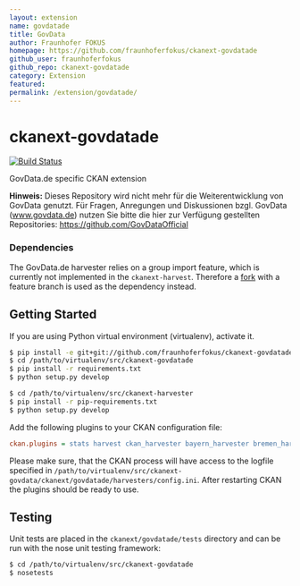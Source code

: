 ```yaml
---
layout: extension
name: govdatade
title: GovData
author: Fraunhofer FOKUS
homepage: https://github.com/fraunhoferfokus/ckanext-govdatade
github_user: fraunhoferfokus
github_repo: ckanext-govdatade
category: Extension
featured: 
permalink: /extension/govdatade/
---
```



ckanext-govdatade
=================

[![Build Status](https://travis-ci.org/fraunhoferfokus/ckanext-govdatade.png?branch=master)](https://travis-ci.org/fraunhoferfokus/ckanext-govdatade)

GovData.de specific CKAN extension

**Hinweis:** Dieses Repository wird nicht mehr f&#252;r die Weiterentwicklung von GovData genutzt. F&#252;r Fragen, Anregungen und Diskussionen bzgl. GovData (www.govdata.de) nutzen Sie bitte die hier zur Verf&#252;gung gestellten Repositories: <https://github.com/GovDataOfficial>

### Dependencies

The GovData.de harvester relies on a group import feature, which is currently not implemented in the `ckanext-harvest`. Therefore a [fork](https://github.com/fraunhoferfokus/ckanext-harvest) with a feature branch is used as the dependency instead.

Getting Started
---------------

If you are using Python virtual environment (virtualenv), activate it.

``` bash
$ pip install -e git+git://github.com/fraunhoferfokus/ckanext-govdatade.git#egg=ckanext-govdatade
$ cd /path/to/virtualenv/src/ckanext-govdatade
$ pip install -r requirements.txt
$ python setup.py develop

$ cd /path/to/virtualenv/src/ckanext-harvester
$ pip install -r pip-requirements.txt
$ python setup.py develop
```

Add the following plugins to your CKAN configuration file:

``` ini
ckan.plugins = stats harvest ckan_harvester bayern_harvester bremen_harvester hamburg_harvester rlp_harvester berlin_harvester moers_harvester rostock_harvester govapps_harvester datahub_harvester
```

Please make sure, that the CKAN process will have access to the logfile specified in `/path/to/virtualenv/src/ckanext-govdata/ckanext/govdatade/harvesters/config.ini`. After restarting CKAN the plugins should be ready to use.

Testing
-------

Unit tests are placed in the `ckanext/govdatade/tests` directory and can be run with the nose unit testing framework:

``` bash
$ cd /path/to/virtualenv/src/ckanext-govdatade
$ nosetests
```

